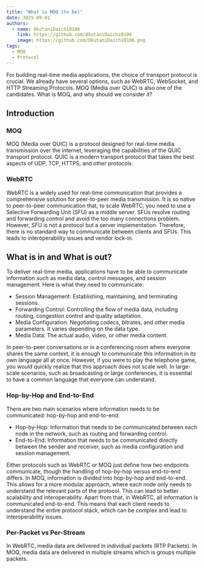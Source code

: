 ```yaml
---
title: "What is MOQ (to be)"
date: 3025-09-01
authors:
  - name: OkutaniDaichi0106
    link: https://github.com/OkutaniDaichi0106
    image: https://github.com/OkutaniDaichi0106.png
tags:
  - MOQ
  - Protocol
---
```


For building real-time media applications, the choice of transport protocol is crucial. We already have several options, such as WebRTC, WebSocket, and HTTP Streaming Protocols. MOQ (Media over QUIC) is also one of the candidates. What is MOQ, and why should we consider it?

<!--more-->

## Introduction



### MOQ

MOQ (Media over QUIC) is a protocol designed for real-time media transmission over the internet, leveraging the capabilities of the QUIC transport protocol. QUIC is a modern transport protocol that takes the best aspects of UDP, TCP, HTTPS, and other protocols.

### WebRTC

WebRTC is a widely used for real-time communication that provides a comprehensive solution for peer-to-peer media transmission.
It is so native to peer-to-peer communication that, to scale WebRTC, you need to use a Selective Forwarding Unit (SFU) as a middle server. SFUs resolve routing and forwarding control and avoid the too many connections problem. However, SFU is not a protocol but a server implementation. Therefore, there is no standard way to communicate between clients and SFUs. This leads to interoperability issues and vendor lock-in.

## What is in and What is out?

To deliver real-time media, applications have to be able to communicate information such as media data, control messages, and session management.
Here is what they need to communicate:
- Session Management: Establishing, maintaining, and terminating sessions.
- Forwarding Control: Controlling the flow of media data, including routing, congestion control and quality adaptation.
- Media Configuration: Negotiating codecs, bitrates, and other media parameters. It varies depending on the data type.
- Media Data: The actual audio, video, or other media content.

In peer-to-peer conversations or in a conferencing room where everyone shares the same context, it is enough to communicate this information in its own language all at once. However, if you were to play the telephone game, you would quickly realize that this approach does not scale well. In large-scale scenarios, such as broadcasting or large conferences, it is essential to have a common language that everyone can understand.

### Hop-by-Hop and End-to-End

There are two main scenarios where information needs to be communicated: hop-by-hop and end-to-end.
- Hop-by-Hop: Information that needs to be communicated between each node in the network, such as routing and forwarding control.
- End-to-End: Information that needs to be communicated directly between the sender and receiver, such as media configuration and session management.

Either protocols such as WebRTC or MOQ just define how two endpoints communicate, though the handling of hop-by-hop versus end-to-end differs.
In MOQ, information is divided into hop-by-hop and end-to-end. This allows for a more modular approach, where each node only needs to understand the relevant parts of the protocol. This can lead to better scalability and interoperability.
Apart from that, in WebRTC, all information is communicated end-to-end. This means that each client needs to understand the entire protocol stack, which can be complex and lead to interoperability issues.

### Per-Packet vs Per-Stream

In WebRTC, media data are delivered in individual packets (RTP Packets).
In MOQ, media data are delivered in multiple streams which is groups multiple packets.
